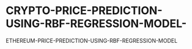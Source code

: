 # CRYPTO-PRICE-PREDICTION-USING-RBF-REGRESSION-MODEL-
ETHEREUM-PRICE-PREDICTION-USING-RBF-REGRESSION-MODEL
